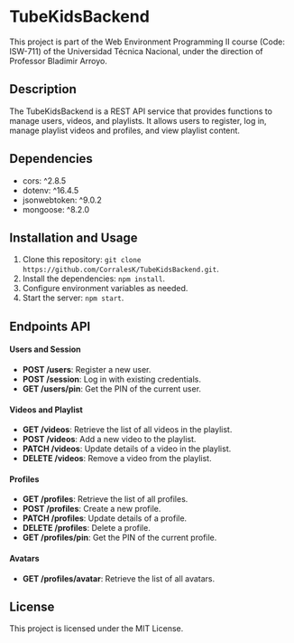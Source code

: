 # TubeKidsBackend

This project is part of the Web Environment Programming II course (Code: ISW-711) of the Universidad Técnica Nacional, under the direction of Professor Bladimir Arroyo.

## Description

The TubeKidsBackend is a REST API service that provides functions to manage users, videos, and playlists. It allows users to register, log in, manage playlist videos and profiles, and view playlist content.

## Dependencies

- cors: ^2.8.5
- dotenv: ^16.4.5
- jsonwebtoken: ^9.0.2
- mongoose: ^8.2.0

## Installation and Usage

1. Clone this repository: `git clone https://github.com/CorralesK/TubeKidsBackend.git`.
2. Install the dependencies: `npm install`.
3. Configure environment variables as needed.
4. Start the server: `npm start`.

## Endpoints API

#### Users and Session
- **POST /users**: Register a new user.
- **POST /session**: Log in with existing credentials.
- **GET /users/pin**: Get the PIN of the current user.
  
#### Videos and Playlist
- **GET /videos**: Retrieve the list of all videos in the playlist.
- **POST /videos**: Add a new video to the playlist.
- **PATCH /videos**: Update details of a video in the playlist.
- **DELETE /videos**: Remove a video from the playlist.
  
#### Profiles
- **GET /profiles**: Retrieve the list of all profiles.
- **POST /profiles**: Create a new profile.
- **PATCH /profiles**: Update details of a profile.
- **DELETE /profiles**: Delete a profile.
- **GET /profiles/pin**: Get the PIN of the current profile.

#### Avatars
- **GET /profiles/avatar**: Retrieve the list of all avatars.

## License

This project is licensed under the MIT License.
